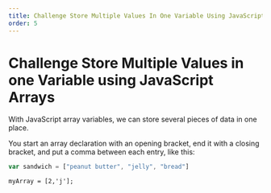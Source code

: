 ```yaml
---
title: Challenge Store Multiple Values In One Variable Using JavaScript Arrays
order: 5
---
```

# Challenge Store Multiple Values in one Variable using JavaScript Arrays

With JavaScript array variables, we can store several pieces of data in one place.

You start an array declaration with an opening bracket, end it with a closing bracket, and put a comma between each entry, like this:

```javascript
var sandwich = ["peanut butter", "jelly", "bread"]
```

`myArray = [2,'j'];`

